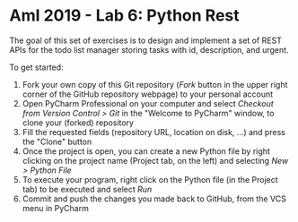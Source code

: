 # AmI 2019 - Lab 6: Python Rest

The goal of this set of exercises is to design and implement a set of REST APIs for the todo list manager storing tasks with id, description, and urgent.

To get started:

1. Fork your own copy of this Git repository (_Fork_ button in the upper right corner of the GitHub repository webpage) to your personal account
2. Open PyCharm Professional on your computer and select _Checkout from Version Control > Git_ in the "Welcome to PyCharm" window, to clone your (forked) repository
3. Fill the requested fields (repository URL, location on disk, ...) and press the "Clone" button
4. Once the project is open, you can create a new Python file by right clicking on the project name (Project tab, on the left) and selecting _New > Python File_
5. To execute your program, right click on the Python file (in the Project tab) to be executed and select _Run_
6. Commit and push the changes you made back to GitHub, from the VCS menu in PyCharm
